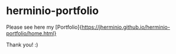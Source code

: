# herminio-portfolio

Please see here my [Portfolio]{https://jherminio.github.io/herminio-portfolio/home.html}

Thank you! :)
